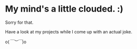 # My mind's a little clouded. :)

Sorry for that.

Have a look at my projects while I come up with an actual joke.

o(*￣︶￣*)o
